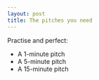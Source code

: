 ```yaml
---
layout: post
title: The pitches you need
---
```


Practise and perfect:
* A 1-minute pitch
* A 5-minute pitch
* A 15-minute pitch
